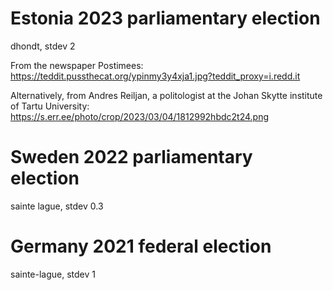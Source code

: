 # Estonia 2023 parliamentary election

dhondt, stdev 2

From the newspaper Postimees: https://teddit.pussthecat.org/ypinmy3y4xja1.jpg?teddit_proxy=i.redd.it

Alternatively, from Andres Reiljan, a politologist at the Johan Skytte institute of Tartu University: https://s.err.ee/photo/crop/2023/03/04/1812992hbdc2t24.png

# Sweden 2022 parliamentary election

sainte lague, stdev 0.3

# Germany 2021 federal election

sainte-lague, stdev 1

